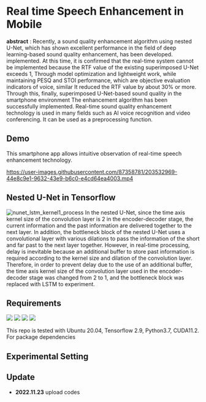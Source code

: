# Real time Speech Enhancement in Mobile
**abstract** : Recently, a sound quality enhancement algorithm using nested U-Net, which has shown excellent performance in the field of deep learning-based sound quality enhancement, has been developed.
implemented. At this time, it is confirmed that the real-time system cannot be implemented because the RTF value of the existing superimposed U-Net exceeds 1,
Through model optimization and lightweight work, while maintaining PESQ and STOI performance, which are objective evaluation indicators of voice, similar
It reduced the RTF value by about 30% or more. Through this, finally, superimposed U-Net-based sound quality in the smartphone environment
The enhancement algorithm has been successfully implemented. Real-time sound quality enhancement technology is used in many fields such as AI voice recognition and video conferencing.
It can be used as a preprocessing function.

## Demo
This smartphone app allows intuitive observation of real-time speech enhancement technology.

https://user-images.githubusercontent.com/87358781/203532969-44e8c9e1-9632-43e9-b6c0-e4cd64ea4003.mp4

## Nested U-Net in Tensorflow
![nunet_lstm_kernel1_process](https://user-images.githubusercontent.com/87358781/203689186-da1804e7-4b8c-47f9-945c-ccc68d109546.png)
In the nested U-Net, since the time axis kernel size of the convolution layer is 2 in the encoder-decoder stage, the current information and the past information are delivered together to the next layer. In addition, the bottleneck block of the nested U-Net uses a convolutional layer with various dilations to pass the information of the short and far past to the next layer together. However, in real-time processing, delay is inevitable because an additional buffer to store past information is required according to the kernel size and dilation of the convolution layer. Therefore, in order to prevent delay due to the use of an additional buffer, the time axis kernel size of the convolution layer used in the encoder-decoder stage was changed from 2 to 1, and the bottleneck block was replaced with LSTM to experiment.

## Requirements
 <img src="https://img.shields.io/badge/TensorFlow2.9-FF6F00?style=flat&logo=TensorFlow&logoColor=white"/> <img src="https://img.shields.io/badge/Python3.7-3776AB?style=flat&logo=Python&logoColor=white"/> <img src="https://img.shields.io/badge/Android Studio-3DDC84?style=flat&logo=Android Studio&logoColor=white"/> <img src="https://img.shields.io/badge/Ubuntu20.04-E95420?style=flat&logo=Ubuntu&logoColor=white"/>
 
This repo is tested with Ubuntu 20.04, Tensorflow 2.9, Python3.7, CUDA11.2. For package dependencies

## Experimental Setting


## Update
* **2022.11.23** upload codes
